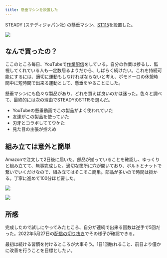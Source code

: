 ```yaml
---
title: 懸垂マシンを設置した
---
```

STEADY (ステディジャパン社) の懸垂マシン、[ST115](https://www.amazon.co.jp/dp/B09K3QQBKH)を設置した。

![](https://lh4.googleusercontent.com/wHQrXgX-n6Zp8x7_7T2Ho0rNW1HZMZXCM-BI8XcLjlecq4ZYiMJYKXtXZhhRKEOlRlghDmqqaTQDQmUSo-e3XEhxFuJ8Tr0kGb_exEjPEHj7D07IaSuThBLoJt5pc8zY8V6rJAqwXZpsIylrb6664iRr0QKCYyAx-X--6ki3mYKZ3vayEGDnZUqUskIF)

なんで買ったの？
--------

ここのところ毎日、YouTubeで[作業配信](https://www.youtube.com/c/r7kamura)をしている。自分の作業は捗るし、監視してくれている人も一定数居るようだから、しばらく続けたい。これを持続可能にするには、適切に運動もしなければならないと考え、ポモドーロの休憩時間中に短時間で出来る運動として、懸垂をやることにした。

懸垂マシンにも色々な製品があり、どれを買えば良いのかは迷った。色々と調べて、最終的には次の理由でSTEADYのST115を選んだ。

*   YouTubeの懸垂動画でこの製品がよく使われていた
*   友達がこの製品を使っていた
*   刃牙とコラボしててウケた
*   見た目の主張が控えめ

組み立ては意外と簡単
----------

Amazonで注文して2日後に届いた。部品が揃っていることを確認し、ゆっくりと組み立てて、無事完成した。適切な箇所に穴が開いており、ボルトとナットで繋いでいくだけなので、組み立てはそこそこ簡単。部品が多いので時間は掛かる。丁寧に進めて100分ほど要した。

![](https://lh6.googleusercontent.com/pyfEOioDXp5hcllam-6IBDr2iJX2TRWV8CSEZQbEs3m8ozFoUoZChdV0g3AD-NrWaSPVqPOteEkfwpuBPZmQgGSnDLOmhXA2ZrdUWST4zj6l-hQR1PYUSIfxkFNuaLERsYkyoR-6uqSBa0LpVTw1w-Mm-4-ZEyPkTZxfaXcCg1oYas_dQlKxc0RN3tCA)

![](https://lh6.googleusercontent.com/sK7qqEc6H1AnNbzpxVCsrDHbGhzFVh_jBT3584E3VMeMRFISS3qnp12kjH-WFK2Hd0P7Eb16IwhRy8hLkVmi1v816fW8Cl1rfA-j5ZN3S-1wZmzAzKvEFTRKudqajIndTMCQdz7KHZVvsW43Up1OLqjHXNHBIxOsqYqQ8E8uq2i3QGPcim88TgPG1FHV)

所感
--

完成したので試しにやってみたところ、自分が連続で出来る回数は逆手で5回だった。2022年5月27日の[配信の切り抜き](https://www.youtube.com/clip/Ugkxy2NXpdlfZF0kT9s-MoCOrbB1wpWEryK9)でその様子が確認できる。

最初は続ける習慣を付けるところが大事そう。1日1回触れること、前日より僅かに改善を行うことを目標としたい。
